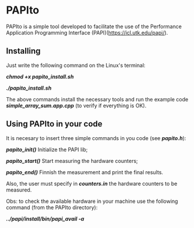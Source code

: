 # PAPIto

PAPIto is a simple tool developed to facilitate the use of the Performance Application Programming Interface (PAPI)(https://icl.utk.edu/papi/).

## Installing

Just write the following command on the Linux's terminal:

***chmod +x papito_install.sh***

***./papito_install.sh***

The above commands install the necessary tools and run the example code ***simple_array_sum.app.cpp*** (to verify if everything is OK).

## Using PAPIto in your code

It is necesary to insert three simple commands in you code (see ***papito.h***):

***papito_init()*** Initialize the PAPI lib;

***papito_start()*** Start measuring the hardware counters;

***papito_end()*** Finnish the measurement and print the final results.

Also, the user must specify in ***counters.in*** the hardware counters to be measured.

Obs: to check the available hardware in your machine use the following command (from the PAPIto directory):

***../papi/install/bin/papi_avail -a***
